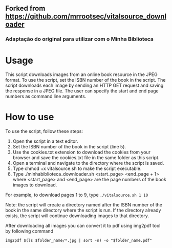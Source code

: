 
## Forked from https://github.com/mrrootsec/vitalsource_downloader

### Adaptação do original para utilizar com o Minha Biblioteca



# Usage

This script downloads images from an online book resource in the JPEG format.
To use the script, set the ISBN number of the book in the script. The script
downloads each image by sending an HTTP GET request and saving the response in a
JPEG file. The user can specify the start and end page numbers as command line
arguments.

# How to use
To use the script, follow these steps:

1. Open the script in a text editor.
2. Set the ISBN number of the book in the script (line 5).
3. Use the cookies.txt extension to download the cookies from your browser and save the cookies.txt file in the same folder as this script. 
4. Open a terminal and navigate to the directory where the script is saved.
5. Type chmod +x vitalsource.sh to make the script executable.
6. Type ./minhabiblioteca_downloader.sh <start_page> <end_page + 1> where <start_page> and <end_page> are the page numbers of the book images to download.

For example, to download pages 1 to 9, type `./vitalsource.sh 1 10`

Note: the script will create a directory named after the ISBN number of the book in the same directory where the script is run. If the directory already exists, the script will continue downloading images to that directory.

After downloading all images you can convert it to pdf using img2pdf tool by following command 

`img2pdf $(ls $folder_name/*.jpg | sort -n) -o "$folder_name.pdf"`


